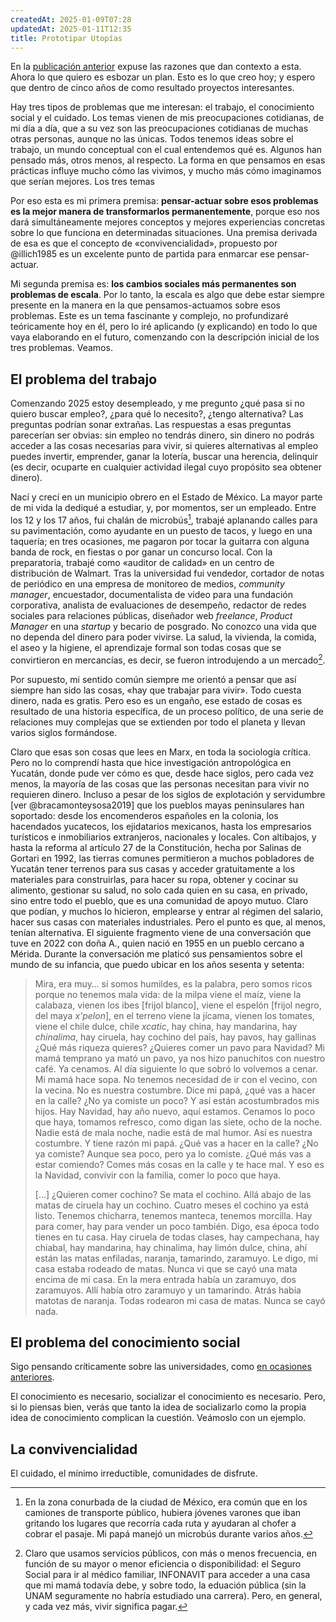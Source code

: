 ```yaml
---
createdAt: 2025-01-09T07:28
updatedAt: 2025-01-11T12:35
title: Prototipar Utopías
---
```

En la [publicación anterior](plan-2025.md) expuse las razones que dan contexto a esta. Ahora lo que quiero es esbozar un plan. Esto es lo que creo hoy; y espero que dentro de cinco años de como resultado proyectos interesantes.

Hay tres tipos de problemas que me interesan: el trabajo, el conocimiento social y el cuidado. Los temas vienen de mis preocupaciones cotidianas, de mi día a día, que a su vez son las preocupaciones cotidianas de muchas otras personas, aunque no las únicas. Todos tenemos ideas sobre el trabajo, un mundo conceptual con el cual entendemos qué es. Algunos han pensado más, otros menos, al respecto. La forma en que pensamos en esas prácticas influye mucho cómo las vivimos, y mucho más cómo imaginamos que serían mejores. Los tres temas

Por eso esta es mi primera premisa: **pensar-actuar sobre esos problemas es la mejor manera de transformarlos permanentemente**, porque eso nos dará simultáneamente mejores conceptos y mejores experiencias concretas sobre lo que funciona en determinadas situaciones. Una premisa derivada de esa es que el concepto de «convivencialidad», propuesto por @illich1985 es un excelente punto de partida para enmarcar ese pensar-actuar.

Mi segunda premisa es: **los cambios sociales más permanentes son problemas de escala**. Por lo tanto, la escala es algo que debe estar siempre presente en la manera en la que pensamos-actuamos sobre esos problemas. Este es un tema fascinante y complejo, no profundizaré teóricamente hoy en él, pero lo iré aplicando (y explicando) en todo lo que vaya elaborando en el futuro, comenzando con la descripción inicial de los tres problemas. Veamos.

## El problema del trabajo

Comenzando 2025 estoy desempleado, y me pregunto ¿qué pasa si no quiero buscar empleo?, ¿para qué lo necesito?, ¿tengo alternativa? Las preguntas podrían sonar extrañas. Las respuestas a esas preguntas parecerían ser obvias: sin empleo no tendrás dinero, sin dinero no podrás acceder a las cosas necesarias para vivir, si quieres alternativas al empleo puedes invertir, emprender, ganar la lotería, buscar una herencia, delinquir (es decir, ocuparte en cualquier actividad ilegal cuyo propósito sea obtener dinero).

Nací y crecí en un municipio obrero en el Estado de México. La mayor parte de mi vida la dediqué a estudiar, y, por momentos, ser un empleado. Entre los 12 y los 17 años, fui chalán de microbús[^1], trabajé aplanando calles para su pavimentación, como ayudante en un puesto de tacos, y luego en una taquería; en tres ocasiones, me pagaron por tocar la guitarra con alguna banda de rock, en fiestas o por ganar un concurso local. Con la preparatoria, trabajé como «auditor de calidad» en un centro de distribución de Walmart. Tras la universidad fui vendedor, cortador de notas de periódico en una empresa de monitoreo de medios, *community manager*, encuestador, documentalista de video para una fundación corporativa, analista de evaluaciones de desempeño, redactor de redes sociales para relaciones públicas, diseñador web *freelance*, *Product Manager* en una *startup* y becario de posgrado. No conozco una vida que no dependa del dinero para poder vivirse. La salud, la vivienda, la comida, el aseo y la higiene, el aprendizaje formal son todas cosas que se convirtieron en mercancías, es decir, se fueron introdujendo a un mercado[^2].

[^1]: En la zona conurbada de la ciudad de México, era común que en los camiones de transporte público, hubiera jóvenes varones que iban gritando los lugares que recorría cada ruta y ayudaran al chofer a cobrar el pasaje. Mi papá manejó un microbús durante varios años.

[^2]: Claro que usamos servicios públicos, con más o menos frecuencia, en función de su mayor o menor eficiencia o disponibilidad: el Seguro Social para ir al médico familiar, INFONAVIT para acceder a una casa que mi mamá todavía debe, y sobre todo, la eduación pública (sin la UNAM seguramente no habría estudiado una carrera). Pero, en general, y cada vez más, vivir significa pagar.

Por supuesto, mi sentido común siempre me orientó a pensar que así siempre han sido las cosas, «hay que trabajar para vivir». Todo cuesta dinero, nada es gratis. Pero eso es un engaño, ese estado de cosas es resultado de una historia específica, de un proceso político, de una serie de relaciones muy complejas que se extienden por todo el planeta y llevan varios siglos formándose.

Claro que esas son cosas que lees en Marx, en toda la sociología crítica. Pero no lo comprendí hasta que hice investigación antropológica en Yucatán, donde pude ver cómo es que, desde hace siglos, pero cada vez menos, la mayoría de las cosas que las personas necesitan para vivir no requieren dinero. Incluso a pesar de los siglos de explotación y servidumbre [ver @bracamonteysosa2019] que los pueblos mayas peninsulares han soportado: desde los encomenderos españoles en la colonia, los hacendados yucatecos, los ejidatarios mexicanos, hasta los empresarios turísticos e inmobiliarios extranjeros, nacionales y locales. Con altibajos, y hasta la reforma al artículo 27 de la Constitución, hecha por Salinas de Gortari en 1992, las tierras comunes permitieron a muchos pobladores de Yucatán tener terrenos para sus casas y acceder gratuitamente a los materiales para construirlas, para hacer su ropa, obtener y cocinar su alimento, gestionar su salud, no solo cada quien en su casa, en privado, sino entre todo el pueblo, que es una comunidad de apoyo mutuo. Claro que podían, y muchos lo hicieron, emplearse y entrar al régimen del salario, hacer sus casas con materiales industriales. Pero el punto es que, al menos, tenían alternativa. El siguiente fragmento viene de una conversación que tuve en 2022 con doña A., quien nació en 1955 en un pueblo cercano a Mérida. Durante la conversación me platicó sus pensamientos sobre el mundo de su infancia, que puedo ubicar en los años sesenta y setenta:

 > Mira, era muy… sí somos humildes, es la palabra, pero somos ricos porque no tenemos mala vida: de la milpa viene el maíz, viene la calabaza, vienen los ibes [frijol blanco], viene el espelón [frijol negro, del maya *x'pelon*], en el terreno viene la jícama, vienen los tomates, viene el chile dulce, chile *xcatic*, hay china, hay mandarina, hay *chinalima*, hay ciruela, hay cochino del país, hay pavos, hay gallinas ¿Qué más riqueza quieres? ¿Quieres comer un pavo para Navidad? Mi mamá temprano ya mató un pavo, ya nos hizo panuchitos con nuestro café. Ya cenamos. Al día siguiente lo que sobró lo volvemos a cenar. Mi mamá hace sopa. No tenemos necesidad de ir con el vecino, con la vecina. No es nuestra costumbre. Dice mi papá, ¿qué vas a hacer en la calle? ¿No ya comiste un poco? Y así están acostumbrados mis hijos. Hay Navidad, hay año nuevo, aquí estamos. Cenamos lo poco que haya, tomamos refresco, como digan las siete, ocho de la noche. Nadie está de mala noche, nadie está de mal humor. Así es nuestra costumbre. Y tiene razón mi papá. ¿Qué vas a hacer en la calle? ¿No ya comiste? Aunque sea poco, pero ya lo comiste. ¿Qué más vas a estar comiendo? Comes más cosas en la calle y te hace mal. Y eso es la Navidad, convivir con la familia, comer lo poco que haya. 
 > 
 > […] ¿Quieren comer cochino? Se mata el cochino. Allá abajo de las matas de ciruela hay un cochino. Cuatro meses el cochino ya está listo. Tenemos chicharra, tenemos manteca, tenemos morcilla. Hay para comer, hay para vender un poco también. Digo, esa época todo tienes en tu casa. Hay ciruela de todas clases, hay campechana, hay chiabal, hay mandarina, hay chinalima, hay limón dulce, china, ahí están las matas enfiladas, naranja, tamarindo, zaramuyo. Le digo, mi casa estaba rodeado de matas. Nunca vi que se cayó una mata encima de mi casa. En la mera entrada había un zaramuyo, dos zaramuyos. Allí había otro zaramuyo y un tamarindo. Atrás había matotas de naranja. Todas rodearon mi casa de matas. Nunca se cayó nada.



## El problema del conocimiento social

Sigo pensando críticamente sobre las universidades, como [en ocasiones anteriores](terminar-un-doctorado-con-un-trabajo-de-tiempo-completo.md). 

El conocimiento es necesario, socializar el conocimiento es necesario. Pero, si lo piensas bien, verás que tanto la idea de socializarlo como la propia idea de conocimiento complican la cuestión. Veámoslo con un ejemplo.

## La convivencialidad

El cuidado, el mínimo irreductible, comunidades de disfrute.

